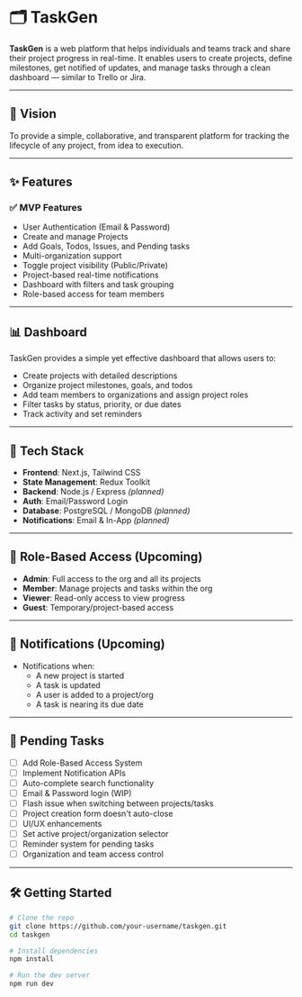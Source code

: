 # 🗂️ TaskGen

**TaskGen** is a web platform that helps individuals and teams track and share their project progress in real-time. It enables users to create projects, define milestones, get notified of updates, and manage tasks through a clean dashboard — similar to Trello or Jira.

---

## 🚀 Vision

To provide a simple, collaborative, and transparent platform for tracking the lifecycle of any project, from idea to execution.

---

## ✨ Features

### ✅ MVP Features
- User Authentication (Email & Password)
- Create and manage Projects
- Add Goals, Todos, Issues, and Pending tasks
- Multi-organization support
- Toggle project visibility (Public/Private)
- Project-based real-time notifications
- Dashboard with filters and task grouping
- Role-based access for team members

---

## 📊 Dashboard

TaskGen provides a simple yet effective dashboard that allows users to:
- Create projects with detailed descriptions
- Organize project milestones, goals, and todos
- Add team members to organizations and assign project roles
- Filter tasks by status, priority, or due dates
- Track activity and set reminders

---

## 🔧 Tech Stack

- **Frontend**: Next.js, Tailwind CSS
- **State Management**: Redux Toolkit
- **Backend**: Node.js / Express *(planned)*
- **Auth**: Email/Password Login
- **Database**: PostgreSQL / MongoDB *(planned)*
- **Notifications**: Email & In-App *(planned)*

---

## 🔐 Role-Based Access (Upcoming)

- **Admin**: Full access to the org and all its projects
- **Member**: Manage projects and tasks within the org
- **Viewer**: Read-only access to view progress
- **Guest**: Temporary/project-based access

---

## 🔔 Notifications (Upcoming)

- Notifications when:
  - A new project is started
  - A task is updated
  - A user is added to a project/org
  - A task is nearing its due date

---

## 📝 Pending Tasks

- [ ] Add Role-Based Access System
- [ ] Implement Notification APIs
- [ ] Auto-complete search functionality
- [ ] Email & Password login (WIP)
- [ ] Flash issue when switching between projects/tasks
- [ ] Project creation form doesn't auto-close
- [ ] UI/UX enhancements
- [ ] Set active project/organization selector
- [ ] Reminder system for pending tasks
- [ ] Organization and team access control

---

## 🛠️ Getting Started

```bash
# Clone the repo
git clone https://github.com/your-username/taskgen.git
cd taskgen

# Install dependencies
npm install

# Run the dev server
npm run dev
